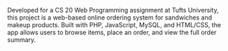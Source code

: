 Developed for a CS 20 Web Programming assignment at Tufts University, this project is a web-based online ordering system for sandwiches and makeup products. Built with PHP, JavaScript, MySQL, and HTML/CSS, the app allows users to browse items, place an order, and view the full order summary.

